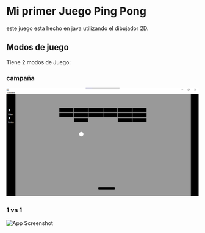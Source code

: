 
# Mi primer Juego Ping Pong
este juego esta hecho en java utilizando el dibujador 2D.

## Modos de juego
Tiene 2 modos de Juego:

### campaña
![App Screenshot](./src/diseño/CapturaCampaña.png)

### 1 vs 1
![App Screenshot](./src/diseño/Captura1VS1.png)
